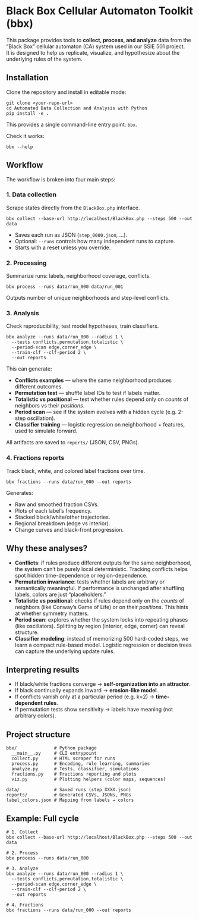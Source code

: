 # Black Box Cellular Automaton Toolkit (bbx)

This package provides tools to **collect, process, and analyze** data from the “Black Box” cellular automaton (CA) system used in our SSIE 501 project.\
It is designed to help us replicate, visualize, and hypothesize about the underlying rules of the system.

## Installation

Clone the repository and install in editable mode:

```
git clone <your-repo-url>
cd Automated Data Collection and Analysis with Python
pip install -e .
```

This provides a single command-line entry point: `bbx`.

Check it works:

```
bbx --help
```

## Workflow

The workflow is broken into four main steps:

### 1. Data collection

Scrape states directly from the `BlackBox.php` interface.

```
bbx collect --base-url http://localhost/BlackBox.php --steps 500 --out data
```

* Saves each run as JSON (`step_0000.json`, …).
* Optional: `--runs` controls how many independent runs to capture.
* Starts with a reset unless you override.

### 2. Processing

Summarize runs: labels, neighborhood coverage, conflicts.

```
bbx process --runs data/run_000 data/run_001
```

Outputs number of unique neighborhoods and step-level conflicts.

### 3. Analysis

Check reproducibility, test model hypotheses, train classifiers.

```
bbx analyze --runs data/run_000 --radius 1 \
  --tests conflicts,permutation,totalistic \
  --period-scan edge,corner_edge \
  --train-clf --clf-period 2 \
  --out reports
```

This can generate:

* **Conflicts examples** — where the same neighborhood produces different outcomes.
* **Permutation test** — shuffle label IDs to test if labels matter.
* **Totalistic vs positional** — test whether rules depend only on *counts* of neighbors vs their *positions*.
* **Period scan** — see if the system evolves with a hidden cycle (e.g. 2-step oscillation).
* **Classifier training** — logistic regression on neighborhood + features, used to simulate forward.

All artifacts are saved to `reports/` (JSON, CSV, PNGs).

### 4. Fractions reports

Track black, white, and colored label fractions over time.

```
bbx fractions --runs data/run_000 --out reports
```

Generates:

* Raw and smoothed fraction CSVs.
* Plots of each label’s frequency.
* Stacked black/white/other trajectories.
* Regional breakdown (edge vs interior).
* Change curves and black-front progression.

## Why these analyses?

* **Conflicts**: if rules produce different outputs for the same neighborhood, the system can’t be purely local deterministic. Tracking conflicts helps spot hidden time-dependence or region-dependence.
* **Permutation invariance**: tests whether labels are arbitrary or semantically meaningful. If performance is unchanged after shuffling labels, colors are just “placeholders.”
* **Totalistic vs positional**: checks if rules depend only on the *counts* of neighbors (like Conway’s Game of Life) or on their *positions*. This hints at whether symmetry matters.
* **Period scan**: explores whether the system locks into repeating phases (like oscillators). Splitting by region (interior, edge, corner) can reveal structure.
* **Classifier modeling**: instead of memorizing 500 hard-coded steps, we learn a compact rule-based model. Logistic regression or decision trees can capture the underlying update rules.

## Interpreting results

* If black/white fractions converge → **self-organization into an attractor**.
* If black continually expands inward → **erosion-like model**.
* If conflicts vanish only at a particular period (e.g. k=2) → **time-dependent rules**.
* If permutation tests show sensitivity → labels have meaning (not arbitrary colors).

## Project structure

```
bbx/              # Python package
  __main__.py     # CLI entrypoint
  collect.py      # HTML scraper for runs
  process.py      # Encoding, rule learning, summaries
  analyze.py      # Tests, classifier, simulations
  fractions.py    # Fractions reporting and plots
  viz.py          # Plotting helpers (color maps, sequences)

data/             # Saved runs (step_XXXX.json)
reports/          # Generated CSVs, JSONs, PNGs
label_colors.json # Mapping from labels → colors
```

## Example: Full cycle

```
# 1. Collect
bbx collect --base-url http://localhost/BlackBox.php --steps 500 --out data

# 2. Process
bbx process --runs data/run_000

# 3. Analyze
bbx analyze --runs data/run_000 --radius 1 \
  --tests conflicts,permutation,totalistic \
  --period-scan edge,corner_edge \
  --train-clf --clf-period 2 \
  --out reports

# 4. Fractions
bbx fractions --runs data/run_000 --out reports

```

